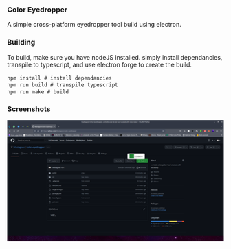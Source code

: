 ### Color Eyedropper

A simple cross-platform eyedropper tool build using electron.

### Building

To build, make sure you have nodeJS installed.
simply install dependancies, transpile to typescript, and use electron forge to create the build.

```
npm install # install dependancies
npm run build # transpile typescript
npm run make # build
```

### Screenshots
![alt text](https://github.com/mastagoon/color-eyedropper/blob/master/screenshots/sc1.png?raw=true)
